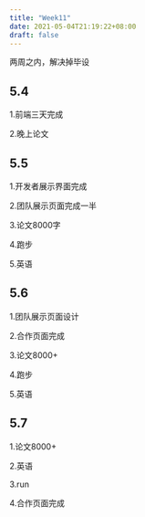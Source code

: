 ```yaml
---
title: "Week11"
date: 2021-05-04T21:19:22+08:00
draft: false
---
```




两周之内，解决掉毕设



## 5.4

1.前端三天完成

2.晚上论文



## 5.5

1.开发者展示界面完成

2.团队展示页面完成一半

3.论文8000字

4.跑步

5.英语



## 5.6

1.团队展示页面设计

2.合作页面完成

3.论文8000+

4.跑步

5.英语



## 5.7

1.论文8000+

2.英语

3.run

4.合作页面完成